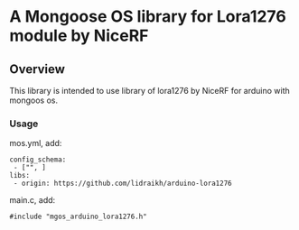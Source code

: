 # A Mongoose OS library for Lora1276 module by NiceRF 


## Overview

This library is intended to use library of lora1276 by NiceRF for arduino with mongoos os.

### Usage

mos.yml, add:
```
config_schema:
 - ["", ]
libs:
 - origin: https://github.com/lidraikh/arduino-lora1276
  ```
  
  main.c, add:
```
#include "mgos_arduino_lora1276.h"
```
